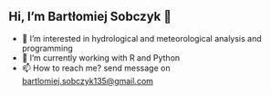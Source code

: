 <!---<p align="center">
  <a href="https://ko-fi.com/barcelm"><img src="https://img.shields.io/badge/-Buy Me A Coffee-555555?style=for-the-badge&logo=buy-me-a-coffee&logoColor=white" alt="ko-fi"></a>
</p>
--->
 ##  Hi, I’m Bartłomiej Sobczyk 👋
- 👀 I’m interested in hydrological and meteorological analysis and programming 
- 🌱 I’m currently working with R and Python 
- 📫 How to reach me? send message on bartlomiej.sobczyk135@gmail.com

<!---
barcelm/barcelm is a ✨ special ✨ repository because its `README.md` (this file) appears on your GitHub profile.
You can click the Preview link to take a look at your changes.
--->
